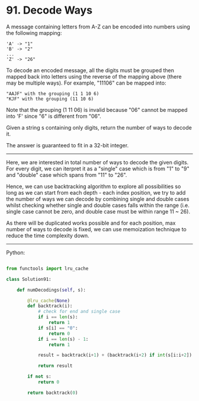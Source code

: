 # 91. Decode Ways

A message containing letters from A-Z can be encoded into numbers using the
following mapping:

```
'A' -> "1"
'B' -> "2"
...
'Z' -> "26"
```

To decode an encoded message, all the digits must be grouped then mapped back
into letters using the reverse of the mapping above (there may be multiple
ways). For example, "11106" can be mapped into:

```
"AAJF" with the grouping (1 1 10 6)
"KJF" with the grouping (11 10 6)
```

Note that the grouping (1 11 06) is invalid because "06" cannot be mapped into
'F' since "6" is different from "06".

Given a string s containing only digits, return the number of ways to decode
it.

The answer is guaranteed to fit in a 32-bit integer.

---

Here, we are interested in total number of ways to decode the given digits. For
every digit, we can iterpret it as a "single" case which is from "1" to "9" and
"double" case which spans from "11" to "26".

Hence, we can use backtracking algorithm to explore all possibilities so long
as we can start from each depth - each index position, we try to add the number
of ways we can decode by combining single and double cases whilst checking
whether single and double cases falls within the range (i.e. single case cannot
be zero, and double case must be within range 11 ~ 26).

As there will be duplicated works possible and for each position, max number of
ways to decode is fixed, we can use memoization technique to reduce the time
complexity down.

---

Python:

```python

from functools import lru_cache

class Solution91:

    def numDecodings(self, s):

        @lru_cache(None)
        def backtrack(i):
            # check for end and single case
            if i == len(s):
                return 1
            if s[i] == "0":
                return 0
            if i == len(s) - 1:
                return 1

            result = backtrack(i+1) + (backtrack(i+2) if int(s[i:i+2]) <= 26 else 0)

            return result

        if not s:
            return 0

        return backtrack(0)
```
